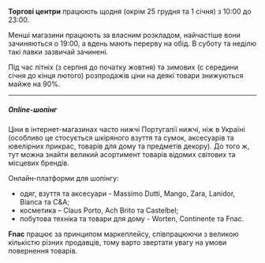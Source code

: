**Торгові центри** працюють щодня (окрім 25 грудня та 1 січня) з 10:00 до 23:00. 

Менші магазини працюють за власним розкладом, найчастіше вони зачиняються о 19:00, а вдень мають перерву на обід. В суботу та неділю такі лавки зазвичай зачинені.


<section type="warning" title="Знижки">

Під час літніх (з серпня до початку жовтня) та зимових (с середини січня до кінця лютого) розпродажів ціни на деякі товари знижуються майже на 90%. 
</section>

***

##### Online-шопінг

Ціни в інтернет-магазинах часто нижчі Португалії нижчі, ніж в Україні (особливо це стосується шкіряного взуття та сумок, аксесуарів та ювелірних прикрас, товарів для дому та предметів декору). До того ж, тут можна знайти великий асортимент товарів відомих світових та місцевих брендів. 

<section type="note">

Онлайн-платформи для шопінгу:
- одяг, взуття та аксесуари - Massimo Dutti, Mango, Zara, Lanidor, Bianca та C&A;
- косметика – Claus Porto, Ach Brito та Castelbel;
- побутова техніка та товари для дому - Worten, Continente та Fnac.
</section>

**Fnac** працює за принципом маркеплейсу, співпрацюючи з великою кількістю різних продавців, тому варто звертати увагу на умови повернення товарів.
